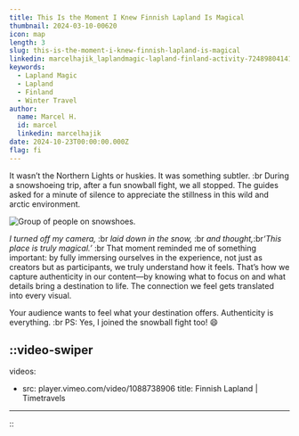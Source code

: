 ```yaml
---
title: This Is the Moment I Knew Finnish Lapland Is Magical
thumbnail: 2024-03-10-00620
icon: map
length: 3
slug: this-is-the-moment-i-knew-finnish-lapland-is-magical
linkedin: marcelhajik_laplandmagic-lapland-finland-activity-7248980414185242624-Nw6W?utm_source=share&utm_medium=member_desktop
keywords:
  - Lapland Magic
  - Lapland
  - Finland
  - Winter Travel
author:
  name: Marcel H.
  id: marcel
  linkedin: marcelhajik
date: 2024-10-23T00:00:00.000Z
flag: fi
---
```


It wasn’t the Northern Lights or huskies. It was something subtler. 
:br
During a snowshoeing trip, after a fun snowball fight, we all stopped. The guides asked for a minute of silence to appreciate the stillness in this wild and arctic environment.

![Group of people on snowshoes.](https://cdn.slavic.media/img/2024-03-10-00620/4K "2024 ⋅ Saariselkä, Finland ⋅ Timetravels")

*I turned off my camera,*
:br
*laid down in the snow,*
:br
*and thought,*:b&#x72;*‘This place is truly magical.’*
:br
That moment reminded me of something important: by fully immersing ourselves in the experience, not just as creators but as participants, we truly understand how it feels. That’s how we capture authenticity in our content—by knowing what to focus on and what details bring a destination to life. The connection we feel gets translated into every visual.

Your audience wants to feel what your destination offers. Authenticity is everything.
:br
PS: Yes, I joined the snowball fight too! 😄

::video-swiper
---
videos:
  - src: player.vimeo.com/video/1088738906
    title: Finnish Lapland | Timetravels
---
::
